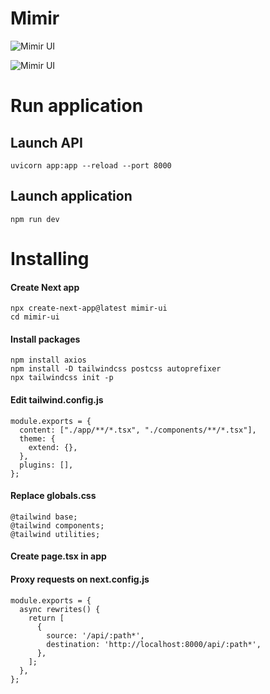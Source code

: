 # Mimir

![Mimir UI](./sample-image-1.png)

![Mimir UI](./sample-image-2.png)

# Run application

## Launch API

```
uvicorn app:app --reload --port 8000
```

## Launch application

```
npm run dev
```

# Installing


#### Create Next app

```
npx create-next-app@latest mimir-ui
cd mimir-ui
```

#### Install packages

```
npm install axios
npm install -D tailwindcss postcss autoprefixer
npx tailwindcss init -p
```

#### Edit tailwind.config.js

```
module.exports = {
  content: ["./app/**/*.tsx", "./components/**/*.tsx"],
  theme: {
    extend: {},
  },
  plugins: [],
};
```

#### Replace globals.css

```
@tailwind base;
@tailwind components;
@tailwind utilities;
```

#### Create page.tsx in app

#### Proxy requests on next.config.js

```
module.exports = {
  async rewrites() {
    return [
      {
        source: '/api/:path*',
        destination: 'http://localhost:8000/api/:path*',
      },
    ];
  },
};
```